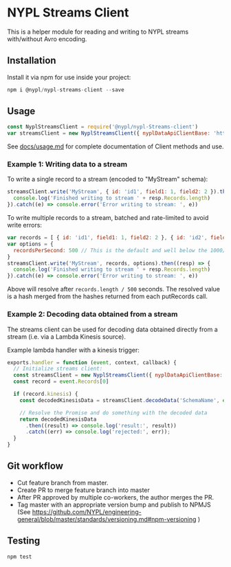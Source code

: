 # NYPL Streams Client

This is a helper module for reading and writing to NYPL streams with/without Avro encoding.

## Installation

Install it via npm for use inside your project:

```js
npm i @nypl/nypl-streams-client --save
```

## Usage

```js
const NyplStreamsClient = require('@nypl/nypl-Streams-client')
var streamsClient = new NyplStreamsClient({ nyplDataApiClientBase: 'http://example.com/api/v0.1/' })
```

See [docs/usage.md](docs/usage.md) for complete documentation of Client methods and use.

### Example 1: Writing data to a stream

To write a single record to a stream (encoded to "MyStream" schema):
```js
streamsClient.write('MyStream', { id: 'id1', field1: 1, field2: 2 }).then((resp) => {
  console.log('Finished writing to stream ' + resp.Records.length)
}).catch((e) => console.error('Error writing to stream: ', e))
```

To write multiple records to a stream, batched and rate-limited to avoid write errors:
```js
var records = [ { id: 'id1', field1: 1, field2: 2 }, { id: 'id2', field1: 1 }, ... ] // Array of any length
var options = {
  recordsPerSecond: 500 // This is the default and well below the 1000/s AWS constraint
}
streamsClient.write('MyStream', records, options).then((resp) => {
  console.log('Finished writing to stream ' + resp.Records.length)
}).catch((e) => console.error('Error writing to stream: ', e))
```

Above will resolve after `records.length / 500` seconds. The resolved value is a hash merged from the hashes returned from each putRecords call.

### Example 2: Decoding data obtained from a stream

The streams client can be used for decoding data obtained directly from a stream (i.e. via a Lambda Kinesis source).

Example lambda handler with a kinesis trigger:

```js
exports.handler = function (event, context, callback) {
  // Initialize streams client:
  const streamsClient = new NyplStreamsClient({ nyplDataApiClientBase: 'http://example.com/api/v0.1/' })
  const record = event.Records[0]

  if (record.kinesis) {
    const decodedKinesisData = streamsClient.decodeData('SchemaName', event.Records.map(record => record.kinesis.data));

    // Resolve the Promise and do something with the decoded data
    return decodedKinesisData
      .then((result) => console.log('result:', result))
      .catch((err) => console.log('rejected:', err));
  }
}
```

## Git workflow

 - Cut feature branch from master.
 - Create PR to merge feature branch into master
 - After PR approved by multiple co-workers, the author merges the PR.
 - Tag master with an appropriate version bump and publish to NPMJS (See https://github.com/NYPL/engineering-general/blob/master/standards/versioning.md#npm-versioning )


## Testing

```js
npm test
```
